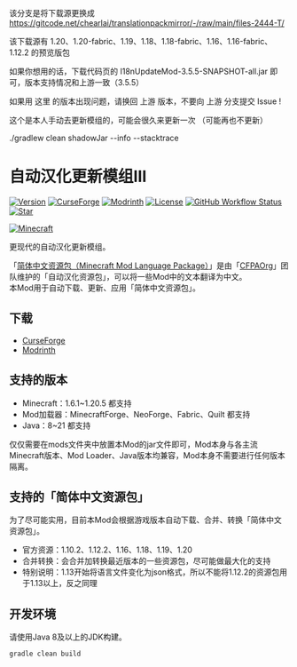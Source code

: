 该分支是将下载源更换成 https://gitcode.net/chearlai/translationpackmirror/-/raw/main/files-2444-T/

该下载源有 1.20、1.20-fabric、1.19、1.18、1.18-fabric、1.16、1.16-fabric、1.12.2 的预览版包

如果你想用的话，下载代码页的 I18nUpdateMod-3.5.5-SNAPSHOT-all.jar 即可，版本支持情况和上游一致（3.5.5）

如果用 这里 的版本出现问题，请换回 上游 版本，不要向 上游 分支提交 Issue !

这个是本人手动去更新模组的，可能会很久来更新一次 （可能再也不更新）

./gradlew clean shadowJar --info --stacktrace

# 自动汉化更新模组Ⅲ

[![Version](https://img.shields.io/github/v/release/CFPAOrg/I18nUpdateMod3?label=&logo=V&labelColor=E1F5FE&color=5D87BF&style=for-the-badge)](https://github.com/CFPAOrg/I18nUpdateMod3/tags)
[![CurseForge](https://cf.way2muchnoise.eu/short_I18nUpdateMod.svg?badge_style=for_the_badge)](https://www.curseforge.com/minecraft/mc-mods/i18nupdatemod)
[![Modrinth](https://img.shields.io/modrinth/dt/PWERr14M?label=&logo=Modrinth&labelColor=white&color=00AF5C&style=for-the-badge)](https://modrinth.com/mod/i18nupdatemod)
[![License](https://img.shields.io/github/license/CFPAOrg/I18nUpdateMod3?label=&logo=c&style=for-the-badge&color=A8B9CC&labelColor=455A64)](https://github.com/CFPAOrg/I18nUpdateMod3/blob/main/LICENSE)
[![GitHub Workflow Status](https://img.shields.io/github/actions/workflow/status/CFPAOrg/I18nUpdateMod3/beta.yml?style=for-the-badge&label=&logo=Gradle&labelColor=388E3C)](https://github.com/CFPAOrg/I18nUpdateMod3/actions)
[![Star](https://img.shields.io/github/stars/CFPAOrg/I18nUpdateMod3?label=&logo=GitHub&labelColor=black&color=FAFAFA&style=for-the-badge)](https://github.com/CFPAOrg/I18nUpdateMod3/stargazers)

[![Minecraft](https://cf.way2muchnoise.eu/versions/Minecraft_I18nUpdateMod_all.svg?badge_style=for_the_badge)](https://github.com/CFPAOrg/I18nUpdateMod3)

更现代的自动汉化更新模组。

「[简体中文资源包（Minecraft Mod Language Package）](https://github.com/CFPAOrg/Minecraft-Mod-Language-Package)」是由「[CFPAOrg](http://cfpa.team/)」团队维护的「自动汉化资源包」，可以将一些Mod中的文本翻译为中文。  
本Mod用于自动下载、更新、应用「简体中文资源包」。

## 下载

- [CurseForge](https://www.curseforge.com/minecraft/mc-mods/i18nupdatemod)
- [Modrinth](https://modrinth.com/mod/i18nupdatemod)

## 支持的版本

- Minecraft：1.6.1~1.20.5 都支持
- Mod加载器：MinecraftForge、NeoForge、Fabric、Quilt 都支持
- Java：8~21 都支持

仅仅需要在mods文件夹中放置本Mod的jar文件即可，Mod本身与各主流Minecraft版本、Mod Loader、Java版本均兼容，Mod本身不需要进行任何版本隔离。

## 支持的「简体中文资源包」

为了尽可能实用，目前本Mod会根据游戏版本自动下载、合并、转换「简体中文资源包」。

- 官方资源：1.10.2、1.12.2、1.16、1.18、1.19、1.20
- 合并转换：会合并加转换最近版本的一些资源包，尽可能做最大化的支持
- 特别说明：1.13开始将语言文件变化为json格式，所以不能将1.12.2的资源包用于1.13以上，反之同理

## 开发环境

请使用Java 8及以上的JDK构建。
```shell
gradle clean build
```
